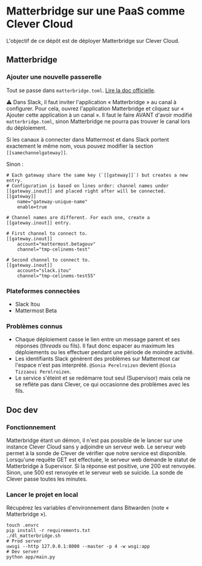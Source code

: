 # Matterbridge sur une PaaS comme Clever Cloud

L'objectif de ce dépôt est de déployer Matterbridge sur Clever Cloud.


## Matterbridge

### Ajouter une nouvelle passerelle

Tout se passe dans `matterbridge.toml`. [Lire la doc officielle](https://github.com/42wim/matterbridge/wiki/Gateway-config-%28basic%29).

:warning: Dans Slack, il faut inviter l'application « Matterbridge » au canal à configurer. Pour cela, ouvrez
l'application Matterbridge et cliquez sur « Ajouter cette application à un canal ». Il faut le faire AVANT d'avoir modifié
`matterbridge.toml`, sinon Matterbridge ne pourra pas trouver le canal lors du déploiement.

Si les canaux à connecter dans Mattermost et dans Slack portent exactement le même nom, vous pouvez modifier la section
`[[samechannelgateway]]`.

Sinon :

```
# Each gateway share the same key (`[[gateway]]`) but creates a new entry.
# Configuration is based on lines order: channel names under [[gateway.inout]] and placed right after will be connected.
[[gateway]]
    name="gateway-unique-name"
    enable=true

# Channel names are different. For each one, create a [[gateway.inout]] entry.

# First channel to connect to.
[[gateway.inout]]
    account="mattermost.betagouv"
    channel="tmp-celinems-test"

# Second channel to connect to.
[[gateway.inout]]
    account="slack.itou"
    channel="tmp-celinems-test55"
```

### Plateformes connectées

- Slack Itou
- Mattermost Beta

### Problèmes connus

- Chaque déploiement casse le lien entre un message parent et ses réponses (_threads_ ou fils). Il faut donc espacer au maximum les déploiements ou les effectuer pendant une période de moindre activité.
- Les identifiants Slack génèrent des problèmes sur Mattermost car l'espace n'est pas interprété. `@Sonia Perelroizen` devient `@Sonia Tizzaoui Perelroizen`.
- Le service s'éteint et se redémarre tout seul (Supervisor) mais cela ne se reflète pas dans Clever, ce qui occasionne des problèmes avec les fils.


## Doc dev
### Fonctionnement

Matterbridge étant un démon, il n'est pas possible de le lancer sur une instance Clever Cloud sans y adjoindre
un serveur web.
Le serveur web permet à la sonde de Clever de vérifier que notre service est disponible. Lorsqu'une requête GET est effectuée,
le serveur web demande le statut de Matterbridge à Supervisor. Si la réponse est positive, une 200 est renvoyée. Sinon, une 500 est renvoyée et le serveur web se suicide.
La sonde de Clever passe toutes les minutes.

### Lancer le projet en local

Récupérez les variables d'environnement dans Bitwarden (note « Matterbridge »).

```
touch .envrc
pip install -r requirements.txt
./dl_matterbridge.sh
# Prod server
uwsgi --http 127.0.0.1:8000 --master -p 4 -w wsgi:app
# Dev server
python app/main.py
```

